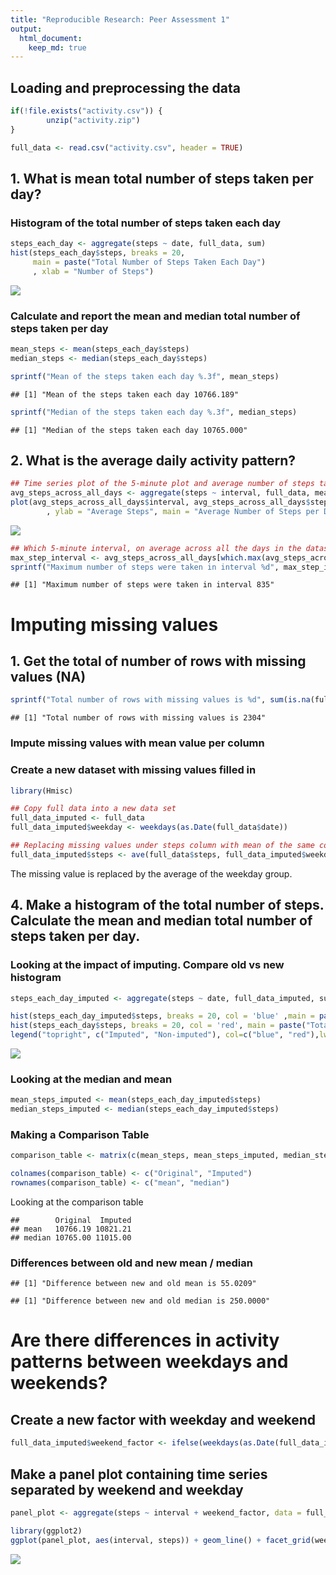 ```yaml
---
title: "Reproducible Research: Peer Assessment 1"
output: 
  html_document:
    keep_md: true
---
```



## Loading and preprocessing the data

```r
if(!file.exists("activity.csv")) {
        unzip("activity.zip")
}

full_data <- read.csv("activity.csv", header = TRUE)
```

## 1. What is mean total number of steps taken per day?

### Histogram of the total number of steps taken each day

```r
steps_each_day <- aggregate(steps ~ date, full_data, sum)
hist(steps_each_day$steps, breaks = 20,
     main = paste("Total Number of Steps Taken Each Day")
     , xlab = "Number of Steps")
```

![](PA1_template_files/figure-html/unnamed-chunk-2-1.png)<!-- -->

### Calculate and report the mean and median total number of steps taken per day

```r
mean_steps <- mean(steps_each_day$steps)
median_steps <- median(steps_each_day$steps)

sprintf("Mean of the steps taken each day %.3f", mean_steps)
```

```
## [1] "Mean of the steps taken each day 10766.189"
```

```r
sprintf("Median of the steps taken each day %.3f", median_steps)
```

```
## [1] "Median of the steps taken each day 10765.000"
```


## 2. What is the average daily activity pattern?

```r
## Time series plot of the 5-minute plot and average number of steps taken, averaged across all days
avg_steps_across_all_days <- aggregate(steps ~ interval, full_data, mean)
plot(avg_steps_across_all_days$interval, avg_steps_across_all_days$steps, type = "l", xlab = "Interval"
        , ylab = "Average Steps", main = "Average Number of Steps per Day by Interval")
```

![](PA1_template_files/figure-html/unnamed-chunk-4-1.png)<!-- -->

```r
## Which 5-minute interval, on average across all the days in the dataset, contains the maximum number of steps?
max_step_interval <- avg_steps_across_all_days[which.max(avg_steps_across_all_days$steps),1]
sprintf("Maximum number of steps were taken in interval %d", max_step_interval)
```

```
## [1] "Maximum number of steps were taken in interval 835"
```

# Imputing missing values

## 1. Get the total of number of rows with missing values (NA)

```r
sprintf("Total number of rows with missing values is %d", sum(is.na(full_data)))
```

```
## [1] "Total number of rows with missing values is 2304"
```

### Impute missing values with mean value per column
### Create a new dataset with missing values filled in

```r
library(Hmisc)
```


```r
## Copy full data into a new data set
full_data_imputed <- full_data
full_data_imputed$weekday <- weekdays(as.Date(full_data$date))

## Replacing missing values under steps column with mean of the same column
full_data_imputed$steps <- ave(full_data$steps, full_data_imputed$weekday,FUN=function(x) ifelse(is.na(x), mean(x,na.rm=TRUE),x))
```
The missing value is replaced by the average of the weekday group.


## 4. Make a histogram of the total number of steps. Calculate the mean and median total number of steps taken per day.
### Looking at the impact of imputing. Compare old vs new histogram

```r
steps_each_day_imputed <- aggregate(steps ~ date, full_data_imputed, sum)

hist(steps_each_day_imputed$steps, breaks = 20, col = 'blue' ,main = paste("Total Number of Steps Taken Each Day"), xlab = "Number of Steps", ylim = c(0,20))
hist(steps_each_day$steps, breaks = 20, col = 'red', main = paste("Total Number of Steps Taken Each Day"), xlab = "Number of Steps", add=T)
legend("topright", c("Imputed", "Non-imputed"), col=c("blue", "red"),lwd = 10)
```

![](PA1_template_files/figure-html/unnamed-chunk-8-1.png)<!-- -->

### Looking at the median and mean

```r
mean_steps_imputed <- mean(steps_each_day_imputed$steps)
median_steps_imputed <- median(steps_each_day_imputed$steps)
```
### Making a Comparison Table


```r
comparison_table <- matrix(c(mean_steps, mean_steps_imputed, median_steps, median_steps_imputed), ncol = 2, byrow = TRUE)

colnames(comparison_table) <- c("Original", "Imputed")
rownames(comparison_table) <- c("mean", "median")
```

Looking at the comparison table

```
##        Original  Imputed
## mean   10766.19 10821.21
## median 10765.00 11015.00
```

### Differences between old and new mean / median

```
## [1] "Difference between new and old mean is 55.0209"
```

```
## [1] "Difference between new and old median is 250.0000"
```

# Are there differences in activity patterns between weekdays and weekends?

## Create a new factor with weekday and weekend

```r
full_data_imputed$weekend_factor <- ifelse(weekdays(as.Date(full_data_imputed$date)) %in% c("Saturday", "Sunday"), "weekend", "weekday")
```

## Make a panel plot containing time series separated by weekend and weekday

```r
panel_plot <- aggregate(steps ~ interval + weekend_factor, data = full_data_imputed, mean)
```



```r
library(ggplot2)
ggplot(panel_plot, aes(interval, steps)) + geom_line() + facet_grid(weekend_factor ~ .) + xlab("Interval") + ylab("Average Steps") + ggtitle("Weekdays vs. Weekends Average Steps Pattern") + theme(plot.title = element_text(hjust = 0.5))
```

![](PA1_template_files/figure-html/unnamed-chunk-15-1.png)<!-- -->
